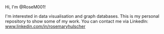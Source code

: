 Hi, I'm @RoseM001!

I'm interested in data visualisation and graph databases.
This is my personal repository to show some of my work. 
You can contact me via LinkedIn: www.linkedin.com/in/rosemaryhulscher
